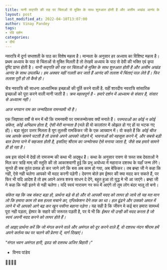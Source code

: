 ```yaml
---
title: यानी सद्गति की राह पर चिंताओं से मुक्ति के साथ शुरुआत होती है और असीम अखंड आनंद के साथ उपलब्धि। हम अक्सर यहीं गलती कर जाते हैं आनंद की तलाश में चिंताएं पाल लेते हैं। फिर तलाश पूरी हो तो कैसे हो।
layout: post
last_modified_at: 2022-04-10T13:07:00
author: Vinay Pandey
tags:
- रवि दर्शन
categories:
- दीर्घ
---
```

नवरात्रि में दुर्गा सप्तशती के पाठ का विशेष महत्व है। मान्यता के अनुसार हर अध्याय का विशिष्ट महत्व है। प्रथम अध्याय के पाठ से चिंताओं से मुक्ति  मिलती है तो तेरहवें अध्याय के पाठ से देवी की भक्ति एवं कृपा दृष्टि प्राप्त होती है। *यानी सद्गति की राह पर चिंताओं से मुक्ति के साथ शुरुआत होती है और असीम अखंड आनंद के साथ उपलब्धि। हम अक्सर यहीं गलती कर जाते हैं आनंद की तलाश में चिंताएं पाल लेते हैं। फिर तलाश पूरी हो तो कैसे हो।*

चैत्र नवरात्रि की साधना आध्यात्मिक इच्छाओं की पूर्ति करने वाली है. वहीं शारदीय नवरात्रि सांसारिक इच्छाओं को पूरा करने वाली मानी जाती है। *क्रम महत्वपूर्ण है - हमारे दर्शन में आध्यत्म से संसार है, संसार से अध्यात्म नही।*

*आज भगवान राम का जन्मदिवस रामनवमी भी है।*

एक जिज्ञासा वर्षों से मन में थी कि रामनवमी पर रामजन्मोत्सव क्यों मनाते हैं। *परम्पराओं का कोई न कोई संकेत, कोई अभिप्राय होता है, ऐसी मेरी मान्यता है* (भले ही वो कालांतर में ओझल हो गए हों या भटक गए हों)। बड़ा सुंदर उत्तर मिलता है युग तुलसी रामकिंकर जी के एक आख्यान में। वो कहते हैं कि  *कोई चीज जब आपके सामने घटती है तो उससे अपने आपको जोड़ने में, भावनाओं को महसूस करने में, और सबसे बड़ी बात प्रेरणा पाने में सहजता होती है, इसलिए श्रीराम का जन्मोत्सव ऐसे मनाया जाता है, जैसे सब हमारे सामने ही हो रहा है।* 

अब इस संदर्भ में देखें तो रामजन्म की कथा भी अद्बुध है। कथा के अनुसार रावण से त्रस्त सब देवताओं ने मिल कर त्राहि माम् की स्तुति की तो आकाशवाणी हुई कि प्रभु अयोध्या में महाराज दशरथ के यहाँ जन्म लेंगे। सुनते ही सब तुरंत प्रसन्न हो कर जाने लगे कि बस अब काम हो गया, अब बेफिकर। तब ब्रम्हा जी ने कहा कि नही, ऐसे नही चलेगा आपको भी मदद करनी पड़ेगी। देवगण बोले हम ईश्वर की क्या मदद कर सकते हैं, पर फिर भी यदि आदेश है तो हम अपने अस्त्र शस्त्र साधन दे देंगे, बहुत हुआ तो युद्ध मे भी आ जाएंगे। ब्रम्हा जी ने कहा कि नही इतने से नही चलेगा। यदि स्वयं नारायण नर रूप में आएंगे तो तुम लोग बंदर भालू तो बनो। 

*संकेत यह कि जब संकट बड़ा हो, प्रार्थना बड़े से हो और वो आपकी मदद को तत्पर हो जाये तो यह मत मान लो कि हमारा काम तो बस हल्ला मचाने का, एप्लिकेशन देने तक का था। हल ढूंढने और उसको अमल में लाने में भी आपको आगे बढ़ कर खून पसीना बहाना पड़ेगा।* यह सही है कि जीवन मे कई बार हमारा सामर्थ्य पूरा नही पड़ता, ईश्वर के सहारे की जरूरत पड़ती है, पर ये भी कि *ईश्वर भी उन्ही की मदद करता है जो स्वयं अपनी मदद करने को तत्पर होते हैं।* 

*तो आइए प्रार्थना करें कि जो मंगल करने वाले और अमंगल को दूर करने वाले हैं, वो दशरथ नंदन श्रीराम हमें अपने कर्तव्य पथ पर चलने की प्रेरणा दें, मार्ग दिखाएं।*

_"मंगल भवन अमंगल हारी,_
_द्रवउ सो दसरथ अजिर बिहारी।"_

- विनय पांडेय

🙏🌷🌷🙏


